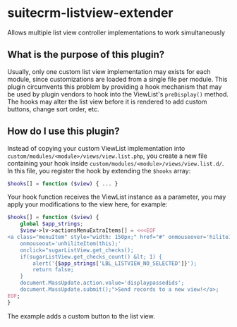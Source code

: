 # suitecrm-listview-extender

Allows multiple list view controller implementations to work simultaneously

## What is the purpose of this plugin?

Usually, only one custom list view implementation may exists
for each module, since customizations are loaded from a single file
per module. This plugin circumvents this problem by providing a
hook mechanism that may be used by plugin vendors to hook into
the ViewList's `preDisplay()` method. The hooks may alter the
list view before it is rendered to add custom buttons,
change sort order, etc.

## How do I use this plugin?

Instead of copying your custom ViewList implementation into
`custom/modules/<module>/views/view.list.php`, you create a new
file containing your hook inside `custom/modules/<module>/views/view.list.d/`.
In this file, you register the hook by extending the `$hooks` array:

```php
$hooks[] = function ($view) { ... }
```

Your hook function receives the ViewList instance as a parameter,
you may apply your modifications to the view here, for example:

```php
$hooks[] = function ($view) {
    global $app_strings;
    $view->lv->actionsMenuExtraItems[] = <<<EOF
<a class="menuItem" style="width: 150px;" href="#" onmouseover='hiliteItem(this,"yes");'
    onmouseout='unhiliteItem(this);'
    onclick="sugarListView.get_checks();
    if(sugarListView.get_checks_count() &lt; 1) {
        alert('{$app_strings['LBL_LISTVIEW_NO_SELECTED']}');
        return false;
    }
    document.MassUpdate.action.value='displaypassedids';
    document.MassUpdate.submit();">Send records to a new view!</a>;
EOF;
}
```

The example adds a custom button to the list view.
